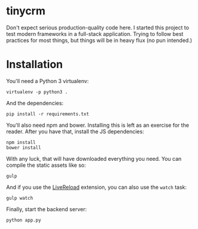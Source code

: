 tinycrm
=======

Don't expect serious production-quality code here. I started this project to test modern frameworks in a full-stack application. Trying to follow best practices for most things, but things will be in heavy flux (no pun intended.)

Installation
============

You'll need a Python 3 virtualenv:

    virtualenv -p python3 .

And the dependencies:

    pip install -r requirements.txt

You'll also need npm and bower. Installing this is left as an exercise for the reader. After you have that, install the JS dependencies:

    npm install
    bower install

With any luck, that will have downloaded everything you need. You can compile the static assets like so:

    gulp

And if you use the [LiveReload](https://chrome.google.com/webstore/detail/livereload/jnihajbhpnppcggbcgedagnkighmdlei) extension, you can also use the `watch` task:

    gulp watch

Finally, start the backend server:

    python app.py
